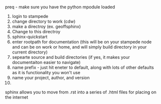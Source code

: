 preq - make sure you have the python mpodule loaded

1. login to stampede
2. change directory to work (cdw)
3. make a directroy (ex. geoffsphinx)
4. Change to this directroy
5. sphinx-quickstart
6. enter rootpath for documentation (this will be on your stampede node and can be on work or home, and will simply build directory in your current directory)
7. sepearte source and build directories (if yes, it makes your documentaiton easier to navigate)
8. name prefix - just hit eneter to default, along with lots of other defaults as it is functionality you won't use
9. name your project, author, and version
10.

sphinx allows you to move from .rst into a series of .html files for placing on the internet

